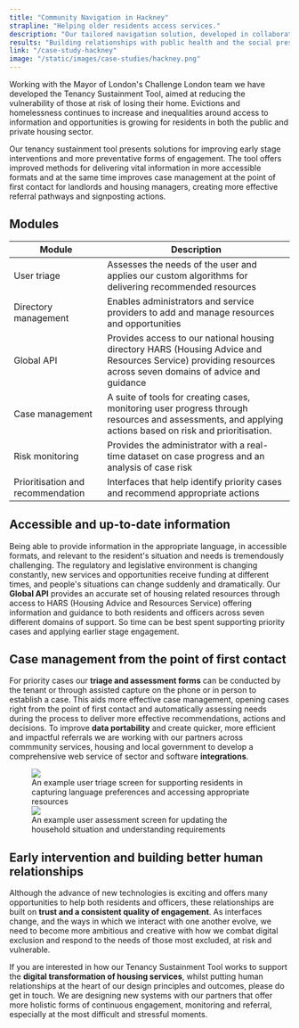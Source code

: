 ```yaml
---
title: "Community Navigation in Hackney"
strapline: "Helping older residents access services."
description: "Our tailored navigation solution, developed in collaboration with Hackney Council, addresses barriers faced by older residents in accessing critical services."
results: "Building relationships with public health and the social prescribing team."
link: "/case-study-hackney"
image: "/static/images/case-studies/hackney.png"
---
```


Working with the Mayor of London's Challenge London team we have developed the Tenancy Sustainment Tool, aimed at reducing the vulnerability of those at risk of losing their home. Evictions and homelessness continues to increase and inequalities around access to information and opportunities is growing for residents in both the public and private housing sector. 

Our tenancy sustainment tool presents solutions for improving early stage interventions and more preventative forms of engagement. The tool offers improved methods for delivering vital information in more accessible formats and at the same time improves case management at the point of first contact for landlords and housing managers, creating more effective referral pathways and signposting actions. 

<section>
  <h2>Modules</h2>
  <table>
    <thead>
      <tr>
<th>Module</th>
        <th>Description</th>
      </tr>
    </thead>
    <tbody>
      <tr>
        <td>User triage</td>
        <td>Assesses the needs of the user and applies our custom algorithms for delivering recommended resources</td>
      </tr>
      <tr>
        <td>Directory management</td>
        <td>Enables administrators and service providers to add and manage resources and  opportunities</td>
      </tr>
       <tr>
        <td>Global API</td>
        <td>Provides access to our national housing directory HARS (Housing Advice and Resources Service) providing resources across seven domains of advice and guidance</td>
      </tr>
      <tr>
        <td>Case management</td>
        <td>A suite of tools for creating cases, monitoring user progress through resources and assessments, and applying actions based on risk and prioritisation.</td>
      </tr>
      <tr>
        <td>Risk monitoring</td>
        <td>Provides the administrator with a real-time dataset on case progress and an analysis of case risk</td>
      </tr>
      <tr>
        <td>Prioritisation and recommendation</td>
        <td>Interfaces that help identify priority cases and recommend appropriate actions</td>
      </tr>
    </tbody>
  </table>
</section>

Accessible and up-to-date information 
---------------------------------------------------------------------------------------------------------------------------------
Being able to provide information in the appropriate language, in accessible formats, and relevant to the resident's situation and needs is tremendously challenging. The regulatory and legislative environment is changing constantly, new services and opportunities receive funding at different times, and people's situations can change suddenly and dramatically. Our **Global API** provides an accurate set of housing related resources through access to HARS (Housing Advice and Resources Service) offering information and guidance to both residents and officers across seven different domains of support. So time can be best spent supporting priority cases and applying earlier stage engagement. 

Case management from the point of first contact
---------------------------------------------------------------------------------------------------------------------------------
For priority cases our **triage and assessment forms** can be conducted by the tenant or through assisted capture on the phone or in person to establish a case. This aids more effective case management, opening cases right from the point of first contact and automatically assessing needs during the process to deliver more effective recommendations, actions and decisions. To improve **data portability** and create quicker, more efficient and impactful referrals we are working with our partners across commmunity services, housing and local government to develop a comprehensive web service of sector and software **integrations**.

<figure>
  <img src="{{ '/static/images/use-cases/tenancy-sustain03.jpg' | url }}" />
  <figcaption>
    An example user triage screen for supporting residents in capturing language preferences and accessing appropriate resources
  </figcaption>
   <img src="{{ '/static/images/use-cases/tenancysust-02.jpg' | url }}" />
  <figcaption>
    An example user assessment screen for updating the household situation and understanding requirements
  </figcaption>
</figure>

Early intervention and building better human relationships
---------------------------------------------------------------------------------------------------------------------------------
Although the advance of new technologies is exciting and offers many opportunities to help both residents and officers, these relationships are built on **trust and a consistent quality of engagement**. As interfaces change, and the ways in which we interact with one another evolve, we need to become more ambitious and creative with how we combat digital exclusion and respond to the needs of those most excluded, at risk and vulnerable. 

If you are interested in how our Tenancy Sustainment Tool works to support the **digital transformation of housing services**, whilst putting human relationships at the heart of our design principles and outcomes, please do get in touch. We are designing new systems with our partners that offer more holistic forms of continuous engagement, monitoring and referral, especially at the most difficult and stressful moments.
